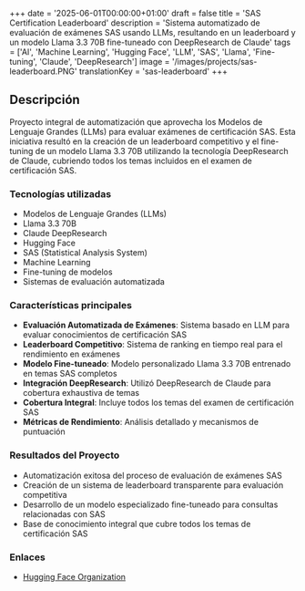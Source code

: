 +++
date = '2025-06-01T00:00:00+01:00'
draft = false
title = 'SAS Certification Leaderboard'
description = 'Sistema automatizado de evaluación de exámenes SAS usando LLMs, resultando en un leaderboard y un modelo Llama 3.3 70B fine-tuneado con DeepResearch de Claude'
tags = ['AI', 'Machine Learning', 'Hugging Face', 'LLM', 'SAS', 'Llama', 'Fine-tuning', 'Claude', 'DeepResearch']
image = '/images/projects/sas-leaderboard.PNG'
translationKey = 'sas-leaderboard'
+++

## Descripción

Proyecto integral de automatización que aprovecha los Modelos de Lenguaje Grandes (LLMs) para evaluar exámenes de certificación SAS. Esta iniciativa resultó en la creación de un leaderboard competitivo y el fine-tuning de un modelo Llama 3.3 70B utilizando la tecnología DeepResearch de Claude, cubriendo todos los temas incluidos en el examen de certificación SAS.

### Tecnologías utilizadas

- Modelos de Lenguaje Grandes (LLMs)
- Llama 3.3 70B
- Claude DeepResearch
- Hugging Face
- SAS (Statistical Analysis System)
- Machine Learning
- Fine-tuning de modelos
- Sistemas de evaluación automatizada

### Características principales

- **Evaluación Automatizada de Exámenes**: Sistema basado en LLM para evaluar conocimientos de certificación SAS
- **Leaderboard Competitivo**: Sistema de ranking en tiempo real para el rendimiento en exámenes
- **Modelo Fine-tuneado**: Modelo personalizado Llama 3.3 70B entrenado en temas SAS completos
- **Integración DeepResearch**: Utilizó DeepResearch de Claude para cobertura exhaustiva de temas
- **Cobertura Integral**: Incluye todos los temas del examen de certificación SAS
- **Métricas de Rendimiento**: Análisis detallado y mecanismos de puntuación

### Resultados del Proyecto

- Automatización exitosa del proceso de evaluación de exámenes SAS
- Creación de un sistema de leaderboard transparente para evaluación competitiva
- Desarrollo de un modelo especializado fine-tuneado para consultas relacionadas con SAS
- Base de conocimiento integral que cubre todos los temas de certificación SAS

### Enlaces

- [Hugging Face Organization](https://huggingface.co/SASLeaderboard)